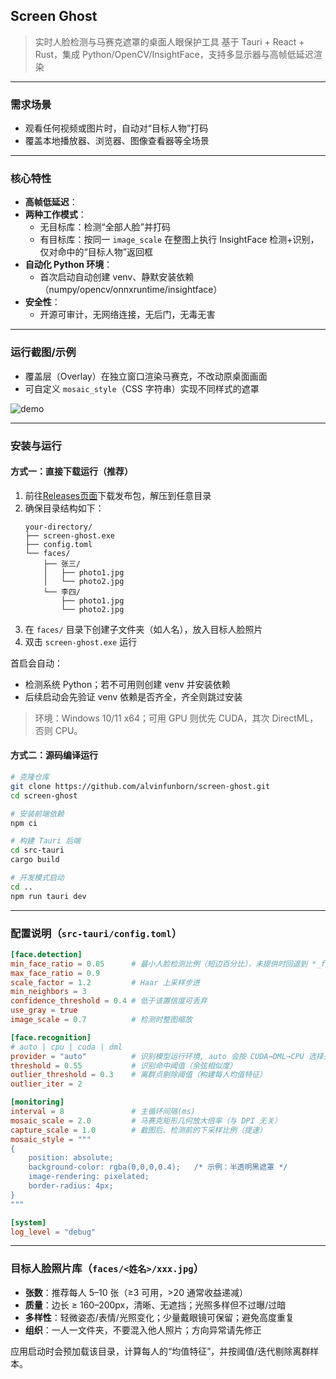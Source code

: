 ## Screen Ghost

> 实时人脸检测与马赛克遮罩的桌面人眼保护工具
> 基于 Tauri + React + Rust，集成 Python/OpenCV/InsightFace，支持多显示器与高帧低延迟渲染

---

### 需求场景

- 观看任何视频或图片时，自动对“目标人物”打码
- 覆盖本地播放器、浏览器、图像查看器等全场景

---

### 核心特性

- **高帧低延迟**：
- **两种工作模式**：
  - 无目标库：检测“全部人脸”并打码
  - 有目标库：按同一 `image_scale` 在整图上执行 InsightFace 检测+识别，仅对命中的“目标人物”返回框
- **自动化 Python 环境**：
  - 首次启动自动创建 venv、静默安装依赖（numpy/opencv/onnxruntime/insightface）
- **安全性**：
  - 开源可审计，无网络连接，无后门，无毒无害

---

### 运行截图/示例

- 覆盖层（Overlay）在独立窗口渲染马赛克，不改动原桌面画面
- 可自定义 `mosaic_style`（CSS 字符串）实现不同样式的遮罩

![demo](./docs/demo.gif)

---

### 安装与运行

#### 方式一：直接下载运行（推荐）

1. 前往[Releases页面](https://github.com/alvinfunborn/screen-ghost/releases)下载发布包，解压到任意目录
2. 确保目录结构如下：
   ```
   your-directory/
   ├── screen-ghost.exe
   ├── config.toml
   └── faces/
       ├── 张三/
       │   ├── photo1.jpg
       │   └── photo2.jpg
       └── 李四/
           ├── photo1.jpg
           └── photo2.jpg
   ```
3. 在 `faces/` 目录下创建子文件夹（如人名），放入目标人脸照片
4. 双击 `screen-ghost.exe` 运行

首启会自动：
- 检测系统 Python；若不可用则创建 venv 并安装依赖
- 后续启动会先验证 venv 依赖是否齐全，齐全则跳过安装

> 环境：Windows 10/11 x64；可用 GPU 则优先 CUDA，其次 DirectML，否则 CPU。

#### 方式二：源码编译运行

```bash
# 克隆仓库
git clone https://github.com/alvinfunborn/screen-ghost.git
cd screen-ghost

# 安装前端依赖
npm ci

# 构建 Tauri 后端
cd src-tauri
cargo build

# 开发模式启动
cd ..
npm run tauri dev
```

---

### 配置说明（`src-tauri/config.toml`）

```toml
[face.detection]
min_face_ratio = 0.05      # 最小人脸检测比例（短边百分比），未提供时回退到 *_face_size
max_face_ratio = 0.9
scale_factor = 1.2         # Haar 上采样步进
min_neighbors = 3
confidence_threshold = 0.4 # 低于该置信度可丢弃
use_gray = true
image_scale = 0.7          # 检测时整图缩放

[face.recognition]
# auto | cpu | cuda | dml
provider = "auto"          # 识别模型运行环境, auto 会按 CUDA→DML→CPU 选择并安装对应 ORT 变体
threshold = 0.55           # 识别命中阈值（余弦相似度）
outlier_threshold = 0.3    # 离群点剔除阈值（构建每人均值特征）
outlier_iter = 2

[monitoring]
interval = 8               # 主循环间隔(ms)
mosaic_scale = 2.0         # 马赛克矩形几何放大倍率（与 DPI 无关）
capture_scale = 1.0        # 截图后、检测前的下采样比例（提速）
mosaic_style = """
{
    position: absolute;
    background-color: rgba(0,0,0,0.4);   /* 示例：半透明黑遮罩 */
    image-rendering: pixelated;
    border-radius: 4px;
}
"""

[system]
log_level = "debug"
```

---

### 目标人脸照片库（`faces/<姓名>/xxx.jpg`）

- **张数**：推荐每人 5–10 张（≥3 可用，>20 通常收益递减）
- **质量**：边长 ≥ 160–200px，清晰、无遮挡；光照多样但不过曝/过暗
- **多样性**：轻微姿态/表情/光照变化；少量戴眼镜可保留；避免高度重复
- **组织**：一人一文件夹，不要混入他人照片；方向异常请先修正

应用启动时会预加载该目录，计算每人的“均值特征”，并按阈值/迭代剔除离群样本。


